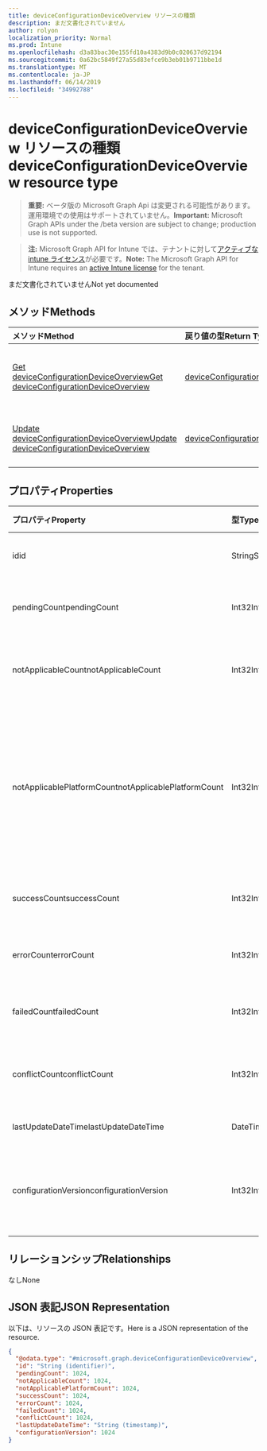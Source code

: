 ```yaml
---
title: deviceConfigurationDeviceOverview リソースの種類
description: まだ文書化されていません
author: rolyon
localization_priority: Normal
ms.prod: Intune
ms.openlocfilehash: d3a83bac30e155fd10a4383d9b0c020637d92194
ms.sourcegitcommit: 0a62bc5849f27a55d83efce9b3eb01b9711bbe1d
ms.translationtype: MT
ms.contentlocale: ja-JP
ms.lasthandoff: 06/14/2019
ms.locfileid: "34992788"
---
```

# <a name="deviceconfigurationdeviceoverview-resource-type"></a><span data-ttu-id="d34d6-103">deviceConfigurationDeviceOverview リソースの種類</span><span class="sxs-lookup"><span data-stu-id="d34d6-103">deviceConfigurationDeviceOverview resource type</span></span>

> <span data-ttu-id="d34d6-104">**重要:** ベータ版の Microsoft Graph Api は変更される可能性があります。運用環境での使用はサポートされていません。</span><span class="sxs-lookup"><span data-stu-id="d34d6-104">**Important:** Microsoft Graph APIs under the /beta version are subject to change; production use is not supported.</span></span>

> <span data-ttu-id="d34d6-105">**注:** Microsoft Graph API for Intune では、テナントに対して[アクティブな intune ライセンス](https://go.microsoft.com/fwlink/?linkid=839381)が必要です。</span><span class="sxs-lookup"><span data-stu-id="d34d6-105">**Note:** The Microsoft Graph API for Intune requires an [active Intune license](https://go.microsoft.com/fwlink/?linkid=839381) for the tenant.</span></span>

<span data-ttu-id="d34d6-106">まだ文書化されていません</span><span class="sxs-lookup"><span data-stu-id="d34d6-106">Not yet documented</span></span>

## <a name="methods"></a><span data-ttu-id="d34d6-107">メソッド</span><span class="sxs-lookup"><span data-stu-id="d34d6-107">Methods</span></span>
|<span data-ttu-id="d34d6-108">メソッド</span><span class="sxs-lookup"><span data-stu-id="d34d6-108">Method</span></span>|<span data-ttu-id="d34d6-109">戻り値の型</span><span class="sxs-lookup"><span data-stu-id="d34d6-109">Return Type</span></span>|<span data-ttu-id="d34d6-110">説明</span><span class="sxs-lookup"><span data-stu-id="d34d6-110">Description</span></span>|
|:---|:---|:---|
|[<span data-ttu-id="d34d6-111">Get deviceConfigurationDeviceOverview</span><span class="sxs-lookup"><span data-stu-id="d34d6-111">Get deviceConfigurationDeviceOverview</span></span>](../api/intune-deviceconfig-deviceconfigurationdeviceoverview-get.md)|[<span data-ttu-id="d34d6-112">deviceConfigurationDeviceOverview</span><span class="sxs-lookup"><span data-stu-id="d34d6-112">deviceConfigurationDeviceOverview</span></span>](../resources/intune-deviceconfig-deviceconfigurationdeviceoverview.md)|<span data-ttu-id="d34d6-113">[deviceConfigurationDeviceOverview](../resources/intune-deviceconfig-deviceconfigurationdeviceoverview.md) オブジェクトのプロパティとリレーションシップを読み取ります。</span><span class="sxs-lookup"><span data-stu-id="d34d6-113">Read properties and relationships of the [deviceConfigurationDeviceOverview](../resources/intune-deviceconfig-deviceconfigurationdeviceoverview.md) object.</span></span>|
|[<span data-ttu-id="d34d6-114">Update deviceConfigurationDeviceOverview</span><span class="sxs-lookup"><span data-stu-id="d34d6-114">Update deviceConfigurationDeviceOverview</span></span>](../api/intune-deviceconfig-deviceconfigurationdeviceoverview-update.md)|[<span data-ttu-id="d34d6-115">deviceConfigurationDeviceOverview</span><span class="sxs-lookup"><span data-stu-id="d34d6-115">deviceConfigurationDeviceOverview</span></span>](../resources/intune-deviceconfig-deviceconfigurationdeviceoverview.md)|<span data-ttu-id="d34d6-116">[deviceConfigurationDeviceOverview](../resources/intune-deviceconfig-deviceconfigurationdeviceoverview.md) オブジェクトのプロパティを更新します。</span><span class="sxs-lookup"><span data-stu-id="d34d6-116">Update the properties of a [deviceConfigurationDeviceOverview](../resources/intune-deviceconfig-deviceconfigurationdeviceoverview.md) object.</span></span>|

## <a name="properties"></a><span data-ttu-id="d34d6-117">プロパティ</span><span class="sxs-lookup"><span data-stu-id="d34d6-117">Properties</span></span>
|<span data-ttu-id="d34d6-118">プロパティ</span><span class="sxs-lookup"><span data-stu-id="d34d6-118">Property</span></span>|<span data-ttu-id="d34d6-119">型</span><span class="sxs-lookup"><span data-stu-id="d34d6-119">Type</span></span>|<span data-ttu-id="d34d6-120">説明</span><span class="sxs-lookup"><span data-stu-id="d34d6-120">Description</span></span>|
|:---|:---|:---|
|<span data-ttu-id="d34d6-121">id</span><span class="sxs-lookup"><span data-stu-id="d34d6-121">id</span></span>|<span data-ttu-id="d34d6-122">String</span><span class="sxs-lookup"><span data-stu-id="d34d6-122">String</span></span>|<span data-ttu-id="d34d6-123">エンティティのキー。</span><span class="sxs-lookup"><span data-stu-id="d34d6-123">Key of the entity.</span></span>|
|<span data-ttu-id="d34d6-124">pendingCount</span><span class="sxs-lookup"><span data-stu-id="d34d6-124">pendingCount</span></span>|<span data-ttu-id="d34d6-125">Int32</span><span class="sxs-lookup"><span data-stu-id="d34d6-125">Int32</span></span>|<span data-ttu-id="d34d6-126">保留中のデバイスの数</span><span class="sxs-lookup"><span data-stu-id="d34d6-126">Number of pending devices</span></span>|
|<span data-ttu-id="d34d6-127">notApplicableCount</span><span class="sxs-lookup"><span data-stu-id="d34d6-127">notApplicableCount</span></span>|<span data-ttu-id="d34d6-128">Int32</span><span class="sxs-lookup"><span data-stu-id="d34d6-128">Int32</span></span>|<span data-ttu-id="d34d6-129">該当しないデバイスの数</span><span class="sxs-lookup"><span data-stu-id="d34d6-129">Number of not applicable devices</span></span>|
|<span data-ttu-id="d34d6-130">notApplicablePlatformCount</span><span class="sxs-lookup"><span data-stu-id="d34d6-130">notApplicablePlatformCount</span></span>|<span data-ttu-id="d34d6-131">Int32</span><span class="sxs-lookup"><span data-stu-id="d34d6-131">Int32</span></span>|<span data-ttu-id="d34d6-132">プラットフォームとポリシーの不一致が原因で適用されていないデバイスの数</span><span class="sxs-lookup"><span data-stu-id="d34d6-132">Number of not applicable devices due to mismatch platform and policy</span></span>|
|<span data-ttu-id="d34d6-133">successCount</span><span class="sxs-lookup"><span data-stu-id="d34d6-133">successCount</span></span>|<span data-ttu-id="d34d6-134">Int32</span><span class="sxs-lookup"><span data-stu-id="d34d6-134">Int32</span></span>|<span data-ttu-id="d34d6-135">成功したデバイスの数</span><span class="sxs-lookup"><span data-stu-id="d34d6-135">Number of succeeded devices</span></span>|
|<span data-ttu-id="d34d6-136">errorCount</span><span class="sxs-lookup"><span data-stu-id="d34d6-136">errorCount</span></span>|<span data-ttu-id="d34d6-137">Int32</span><span class="sxs-lookup"><span data-stu-id="d34d6-137">Int32</span></span>|<span data-ttu-id="d34d6-138">エラー デバイスの数</span><span class="sxs-lookup"><span data-stu-id="d34d6-138">Number of error devices</span></span>|
|<span data-ttu-id="d34d6-139">failedCount</span><span class="sxs-lookup"><span data-stu-id="d34d6-139">failedCount</span></span>|<span data-ttu-id="d34d6-140">Int32</span><span class="sxs-lookup"><span data-stu-id="d34d6-140">Int32</span></span>|<span data-ttu-id="d34d6-141">失敗したデバイスの数</span><span class="sxs-lookup"><span data-stu-id="d34d6-141">Number of failed devices</span></span>|
|<span data-ttu-id="d34d6-142">conflictCount</span><span class="sxs-lookup"><span data-stu-id="d34d6-142">conflictCount</span></span>|<span data-ttu-id="d34d6-143">Int32</span><span class="sxs-lookup"><span data-stu-id="d34d6-143">Int32</span></span>|<span data-ttu-id="d34d6-144">競合しているデバイスの数</span><span class="sxs-lookup"><span data-stu-id="d34d6-144">Number of devices in conflict</span></span>|
|<span data-ttu-id="d34d6-145">lastUpdateDateTime</span><span class="sxs-lookup"><span data-stu-id="d34d6-145">lastUpdateDateTime</span></span>|<span data-ttu-id="d34d6-146">DateTimeOffset</span><span class="sxs-lookup"><span data-stu-id="d34d6-146">DateTimeOffset</span></span>|<span data-ttu-id="d34d6-147">最終更新時刻</span><span class="sxs-lookup"><span data-stu-id="d34d6-147">Last update time</span></span>|
|<span data-ttu-id="d34d6-148">configurationVersion</span><span class="sxs-lookup"><span data-stu-id="d34d6-148">configurationVersion</span></span>|<span data-ttu-id="d34d6-149">Int32</span><span class="sxs-lookup"><span data-stu-id="d34d6-149">Int32</span></span>|<span data-ttu-id="d34d6-150">対象の概要に関するポリシーのバージョン</span><span class="sxs-lookup"><span data-stu-id="d34d6-150">Version of the policy for that overview</span></span>|

## <a name="relationships"></a><span data-ttu-id="d34d6-151">リレーションシップ</span><span class="sxs-lookup"><span data-stu-id="d34d6-151">Relationships</span></span>
<span data-ttu-id="d34d6-152">なし</span><span class="sxs-lookup"><span data-stu-id="d34d6-152">None</span></span>

## <a name="json-representation"></a><span data-ttu-id="d34d6-153">JSON 表記</span><span class="sxs-lookup"><span data-stu-id="d34d6-153">JSON Representation</span></span>
<span data-ttu-id="d34d6-154">以下は、リソースの JSON 表記です。</span><span class="sxs-lookup"><span data-stu-id="d34d6-154">Here is a JSON representation of the resource.</span></span>
<!-- {
  "blockType": "resource",
  "keyProperty": "id",
  "@odata.type": "microsoft.graph.deviceConfigurationDeviceOverview"
}
-->
``` json
{
  "@odata.type": "#microsoft.graph.deviceConfigurationDeviceOverview",
  "id": "String (identifier)",
  "pendingCount": 1024,
  "notApplicableCount": 1024,
  "notApplicablePlatformCount": 1024,
  "successCount": 1024,
  "errorCount": 1024,
  "failedCount": 1024,
  "conflictCount": 1024,
  "lastUpdateDateTime": "String (timestamp)",
  "configurationVersion": 1024
}
```





